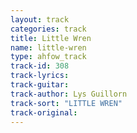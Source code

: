 ```yaml
---
layout: track
categories: track
title: Little Wren
name: little-wren
type: ahfow_track
track-id: 308
track-lyrics: 
track-guitar: 
track-author: Lys Guillorn
track-sort: "LITTLE WREN"
track-original: 
---
```

